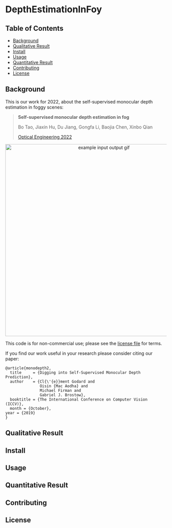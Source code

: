 # DepthEstimationInFoy

## Table of Contents
- [Background](#background)
- [Qualitative Result](#qualitative-result)
- [Install](#install)
- [Usage](#usage)
- [Quantitative Result](#quantitative-result)
- [Contributing](#contributing)
- [License](#license)

## Background 
This is our work for 2022, about the self-supervised monocular depth estimation in foggy scenes:

> **Self-supervised monocular depth estimation in fog**
>
>Bo Tao, Jiaxin Hu, Du Jiang, Gongfa Li, Baojia Chen, Xinbo Qian
>
> [Optical Engineering 2022](https://doi.org/10.1117/1.OE.62.3.031208)

<p align="center">
  <img src="assets/teaser.gif" alt="example input output gif" width="600" />
</p>

This code is for non-commercial use; please see the [license file](LICENSE) for terms.

If you find our work useful in your research please consider citing our paper:

```
@article{monodepth2,
  title     = {Digging into Self-Supervised Monocular Depth Prediction},
  author    = {Cl{\'{e}}ment Godard and
               Oisin {Mac Aodha} and
               Michael Firman and
               Gabriel J. Brostow},
  booktitle = {The International Conference on Computer Vision (ICCV)},
  month = {October},
year = {2019}
}
```

## Qualitative Result

## Install

## Usage

## Quantitative Result

## Contributing

## License






